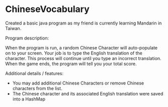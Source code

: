 # ChineseVocabulary
Created a basic java program as my friend is currently learning Mandarin in Taiwan.

Program description:

When the program is run, a random Chinese Character will auto-populate on to your screen. Your job is to type the English translation of the character. This process will continue until you type an incorrect translation. When the game ends, the program will tell you your total score.

Additional details / features:

- You may add additional Chinese Characters or remove Chinese characters from the list.
- The Chinese character and its associated English translation were saved into a HashMap

